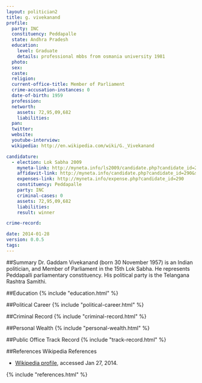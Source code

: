 ```yaml
---
layout: politician2
title: g. vivekanand
profile: 
  party: INC
  constituency: Peddapalle
  state: Andhra Pradesh
  education: 
    level: Graduate
    details: professional mbbs from osmania university 1981
  photo: 
  sex: 
  caste: 
  religion: 
  current-office-title: Member of Parliament
  crime-accusation-instances: 0
  date-of-birth: 1959
  profession: 
  networth: 
    assets: 72,95,09,682
    liabilities: 
  pan: 
  twitter: 
  website: 
  youtube-interview: 
  wikipedia: http://en.wikipedia.com/wiki/G._Vivekanand

candidature: 
  - election: Lok Sabha 2009
    myneta-link: http://myneta.info/ls2009/candidate.php?candidate_id=290
    affidavit-link: http://myneta.info/candidate.php?candidate_id=290&scan=original
    expenses-link: http://myneta.info/expense.php?candidate_id=290
    constituency: Peddapalle 
    party: INC
    criminal-cases: 0
    assets: 72,95,09,682
    liabilities: 
    result: winner 

crime-record: 

date: 2014-01-28
version: 0.0.5
tags: 
---
```

##Summary
Dr. Gaddam Vivekanand (born 30 November 1957) is an Indian politician, and Member of Parliament in the 15th Lok Sabha. He represents Peddapalli parliamentary constituency. His political party is the Telangana Rashtra Samithi.




##Education
{% include "education.html" %}


##Political Career
{% include "political-career.html" %}


##Criminal Record
{% include "criminal-record.html" %}


##Personal Wealth
{% include "personal-wealth.html" %}


##Public Office Track Record
{% include "track-record.html" %}


##References
Wikipedia References
- [Wikipedia profile]({{page.profile.wikipedia}}), accessed Jan 27, 2014.



{% include "references.html" %}